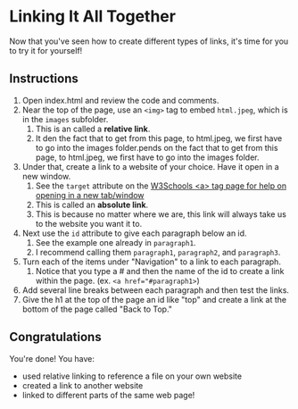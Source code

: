 # Linking It All Together

Now that you've seen how to create different types of links, it's time for you to try it for yourself!

## Instructions

1. Open index.html and review the code and comments.
2. Near the top of the page, use an `<img>` tag to embed `html.jpeg`, which is in the `images` subfolder.
    1. This is an called a **relative link**.
    2. It den the fact that to get from this page, to html.jpeg, we first have to go into the images folder.pends on the fact that to get from this page, to html.jpeg, we first have to go into the images folder.
3. Under that, create a link to a website of your choice. Have it open in a new window.
    1. See the `target` attribute on the [W3Schools &lt;a&gt; tag page for help on opening in a new tab/window](https://www.w3schools.com/tags/tag_a.asp)
    2. This is called an **absolute link**.
    3. This is because no matter where we are, this link will always take us to the website you want it to.
4. Next use the `id` attribute to give each paragraph below an id.
    1. See the example one already in `paragraph1`.
    2. I recommend calling them `paragraph1`, `paragraph2`, and `paragraph3`.
5. Turn each of the items under "Navigation" to a link to each paragraph.
    1. Notice that you type a # and then the name of the id to create a link within the page. (ex. `<a href="#paragraph1>`)
6. Add several line breaks between each paragraph and then test the links.
7. Give the h1 at the top of the page an id like "top" and create a link at the bottom of the page called "Back to Top."

## Congratulations

You're done! You have:

* used relative linking to reference a file on your own website
* created a link to another website
* linked to different parts of the same web page!
